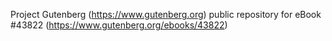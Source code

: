 Project Gutenberg (https://www.gutenberg.org) public repository for eBook #43822 (https://www.gutenberg.org/ebooks/43822)
